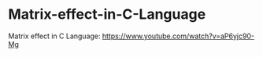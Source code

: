 # Matrix-effect-in-C-Language
Matrix effect in C Language:
https://www.youtube.com/watch?v=aP6yjc90-Mg
